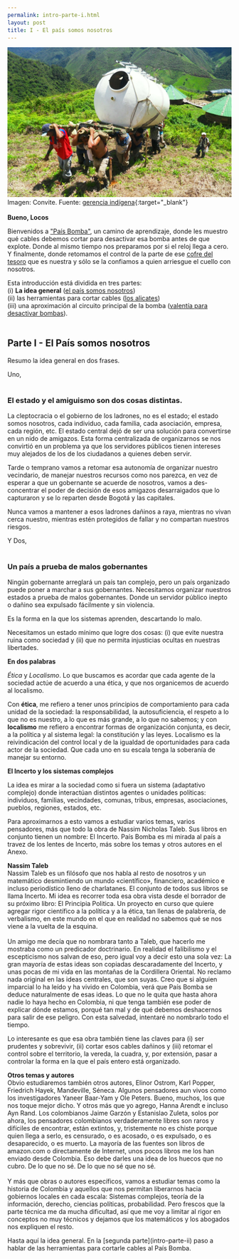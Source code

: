 ```yaml
---
permalink: intro-parte-i.html
layout: post
title: I - El país somos nosotros
---
```


![Convite o minga](/public/images/gerenciaindigena-blogspot-SDC13172.JPG "Convite")
Imagen: Convite. Fuente: [gerencia indígena](https://gerenciaindigena.blogspot.com){:target="_blank"}
<br>
<br>
**Bueno, Locos**

Bienvenidos a ["País Bomba"](/about), un camino de aprendizaje, donde les 
muestro qué cables debemos cortar para desactivar esa bomba antes 
de que explote. Donde al mismo tiempo nos preparamos por si el 
reloj llega a cero. Y finalmente, donde retomamos el control de 
la parte de ese [cofre del tesoro](/about) que es nuestra y sólo se la 
confiamos a quien arriesgue el cuello con nosotros.

Esta introducción está dividida en tres partes:<br>
(i) **La idea general** ([el país somos nosotros](intro-parte-i))<br>
(ii) las herramientas para cortar cables ([los alicates](intro-parte-ii))<br>
(iii) una aproximación al circuito principal de la bomba ([valentía para desactivar bombas](intro-parte-iii)).
<br><br>

## Parte I - El País somos nosotros

Resumo la idea general en dos frases.

Uno,
<br><br>

### El estado y el amiguismo son dos cosas distintas.

La cleptocracia o el gobierno de los ladrones, no es el estado; 
el estado somos nosotros, cada individuo, cada familia, cada 
asociación, empresa, cada región, etc. El estado central dejó de 
ser una solución para convertirse en un nido de amigazos. Esta 
forma centralizada de organizarnos se nos convirtió en un 
problema ya que los servidores públicos tienen intereses muy 
alejados de los de los ciudadanos a quienes deben servir.

Tarde o temprano vamos a retomar esa autonomía de organizar 
nuestro vecindario, de manejar nuestros recursos como nos 
parezca, en vez de esperar a que un gobernante se acuerde de 
nosotros, vamos a des-concentrar el poder de decisión de esos 
amigazos desarraigados que lo capturaron y se lo reparten desde 
Bogotá y las capitales.

Nunca vamos a mantener a esos ladrones dañinos a raya, mientras 
no vivan cerca nuestro, mientras estén protegidos de fallar y no 
compartan nuestros riesgos.

Y Dos,
<br><br>


### Un país a prueba de malos gobernantes

Ningún gobernante arreglará un país tan complejo, pero un país 
organizado puede poner a marchar a sus gobernantes. Necesitamos 
organizar nuestros estados a prueba de malos gobernantes. Donde 
un servidor público inepto o dañino sea expulsado fácilmente y 
sin violencia.

Es la forma en la que los sistemas aprenden, descartando lo malo.

Necesitamos un estado mínimo que logre dos cosas: (i) que evite 
nuestra ruina como sociedad y (ii) que no permita injusticias 
ocultas en nuestras libertades.

**En dos palabras**

*Ética* y *Localismo*. Lo que buscamos es acordar que cada agente de la sociedad actúe de acuerdo a una ética, y que nos organicemos de acuerdo al 
localismo.

Con **ética**, me refiero a tener unos principios de comportamiento 
para cada unidad de la sociedad: la responsabilidad, la 
autosuficiencia, el respeto a lo que no es nuestro, a lo que es 
más grande, a lo que no sabemos; y con **localismo** me refiero a 
encontrar formas de organización conjunta, es decir, a la 
política y al sistema legal: la constitución y las leyes. 
Localismo es la reivindicación del control local y de la igualdad 
de oportunidades para cada actor de la sociedad. Que cada uno en 
su escala tenga la soberanía de manejar su entorno.

**El Incerto y los sistemas complejos**

La idea es mirar a la sociedad como si fuera un sistema 
(adaptativo complejo) donde interactúan distintos agentes o 
unidades políticas: individuos, familias, vecindades, comunas, 
tribus, empresas, asociaciones, pueblos, regiones, estados, etc.

Para aproximarnos a esto vamos a estudiar varios temas, varios 
pensadores, más que todo la obra de Nassim Nicholas Taleb. Sus 
libros en conjunto tienen un nombre: El Incerto. País Bomba es mi 
mirada al país a travez de los lentes de Incerto, más sobre los 
temas y otros autores en el Anexo.

<p class="message">
<strong>Nassim Taleb</strong>
    <br>
Nassim Taleb es un filósofo que nos habla al resto de nosotros y 
un matemático desmintiendo un mundo «científico», financiero, 
académico e incluso periodístico lleno de charlatanes. El 
conjunto de todos sus libros se llama Incerto. Mi idea es 
recorrer toda esa obra vista desde el borrador de su próximo 
libro: El Principia Politica. Un proyecto en curso que quiere 
agregar rigor científico a la política y a la ética, tan llenas 
de palabrería, de verbalismo, en este mundo en el que en realidad 
no sabemos qué se nos viene a la vuelta de la esquina.
    <br><br>
Un amigo me decía que no nombrara tanto a Taleb, que hacerlo me 
mostraba como un predicador doctrinario. En realidad el 
falibilismo y el escepticismo nos salvan de eso, pero igual voy a 
decir esto una sola vez: La gran mayoría de estas ideas son 
copiadas descaradamente del Incerto, y unas pocas de mi vida en 
las montañas de la Cordillera Oriental. No reclamo nada original 
en las ideas centrales, que son suyas. Creo que si alguien 
imparcial lo ha leído y ha vivido en Colombia, verá que País 
Bomba se deduce naturalmente de esas ideas. Lo que no le quita 
que hasta ahora nadie lo haya hecho en Colombia, ni que tenga 
también ese poder de explicar dónde estamos, porqué tan mal y de 
qué debemos deshacernos para salir de ese peligro. Con esta 
salvedad, intentaré no nombrarlo todo el tiempo.
</p>

Lo interesante es que esa obra también tiene las claves para (i) 
ser prudentes y sobrevivir, (ii) cortar esos cables dañinos y 
(iii) retomar el control sobre el territorio, la vereda, la 
cuadra, y, por extensión, pasar a controlar la forma en la que el 
país entero está organizado.

<p class="message">
<strong>Otros temas y autores</strong>
    <br>
Obvio estudiaremos también otros autores, Elinor Ostrom, Karl 
Popper, Friedrich Hayek, Mandeville, Séneca. Algunos pensadores 
aun vivos como los investigadores Yaneer Baar-Yam y Ole Peters. 
Bueno, muchos, los que nos toque mejor dicho. Y otros más que yo 
agrego, Hanna Arendt e incluso Ayn Rand. Los colombianos Jaime 
Garzón y Estanislao Zuleta, solos por ahora, los pensadores 
colombianos verdaderamente libres son raros y difíciles de 
encontrar, están extintos, y, tristemente no es chiste porque 
quien llega a serlo, es censurado, o es acosado, o es expulsado, 
o es desaparecido, o es muerto. La mayoría de las fuentes son 
libros de amazon.com o directamente de Internet, unos pocos 
libros me los han enviado desde Colombia. Eso debe darles una 
idea de los huecos que no cubro. De lo que no sé. De lo que no sé 
que no sé.
    <br><br>
Y más que obras o autores específicos, vamos a estudiar temas 
como la historia de Colombia y aquellos que nos permitan 
liberarnos hacia gobiernos locales en cada escala: Sistemas 
complejos, teoría de la información, derecho, ciencias políticas, 
probabilidad. Pero frescos que la parte técnica me da mucha 
dificultad, así que me voy a limitar al rigor en conceptos no muy 
técnicos y dejamos que los matemáticos y los abogados nos 
expliquen el resto.
</p>
Hasta aquí la idea general. En la [segunda parte](intro-parte-ii) paso a hablar de 
las herramientas para cortarle cables al País Bomba.